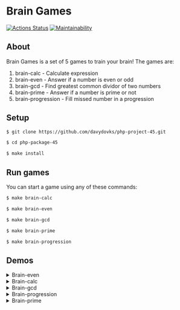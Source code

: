 # Brain Games

[![Actions Status](https://github.com/davydovks/php-project-45/workflows/hexlet-check/badge.svg)](https://github.com/davydovks/php-project-45/actions)
[![Maintainability](https://api.codeclimate.com/v1/badges/8ed7de1be0349c95e7ab/maintainability)](https://codeclimate.com/github/davydovks/php-project-45/maintainability)

## About

Brain Games is a set of 5 games to train your brain! The games are:
1. brain-calc - Calculate expression
2. brain-even - Answer if a number is even or odd
3. brain-gcd - Find greatest common dividor of two numbers
4. brain-prime - Answer if a number is prime or not
5. brain-progression - Fill missed number in a progression

## Setup

```sh
$ git clone https://github.com/davydovks/php-project-45.git

$ cd php-package-45

$ make install
```

## Run games

You can start a game using any of these commands:
```sh
$ make brain-calc

$ make brain-even

$ make brain-gcd

$ make brain-prime

$ make brain-progression
```

## Demos

<details><summary>Brain-even</summary>

[![asciicast](https://asciinema.org/a/564151.svg)](https://asciinema.org/a/564151)
</details>
<details><summary>Brain-calc</summary>

[![asciicast](https://asciinema.org/a/559174.svg)](https://asciinema.org/a/559174)
</details>
<details><summary>Brain-gcd</summary>

[![asciicast](https://asciinema.org/a/560702.svg)](https://asciinema.org/a/560702)
</details>
<details><summary>Brain-progression</summary>

[![asciicast](https://asciinema.org/a/560709.svg)](https://asciinema.org/a/560709)
</details>
<details><summary>Brain-prime</summary>

[![asciicast](https://asciinema.org/a/560714.svg)](https://asciinema.org/a/560714)
</details>
